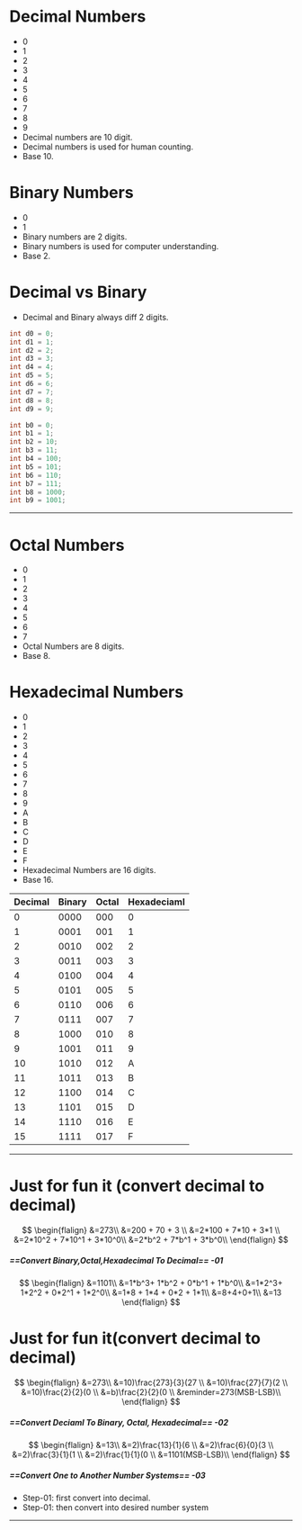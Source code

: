# Decimal Numbers
- 0
- 1
- 2
- 3
- 4
- 5
- 6
- 7
- 8
- 9
- Decimal numbers are 10 digit.
- Decimal numbers is used for human counting.
- Base 10.
# Binary Numbers
- 0
- 1
- Binary numbers are 2 digits.
- Binary numbers is used for computer understanding.
- Base 2.
# Decimal vs Binary
- Decimal and Binary always diff 2 digits. 
```c++
int d0 = 0;
int d1 = 1;
int d2 = 2;
int d3 = 3;
int d4 = 4;
int d5 = 5;
int d6 = 6;
int d7 = 7;
int d8 = 8;
int d9 = 9;
```

```c++
int b0 = 0;
int b1 = 1;
int b2 = 10;
int b3 = 11;
int b4 = 100;
int b5 = 101;
int b6 = 110;
int b7 = 111;
int b8 = 1000;
int b9 = 1001;
```


---

# Octal Numbers
- 0
- 1 
- 2
- 3
- 4
- 5
- 6
- 7
- Octal Numbers are 8 digits.
- Base 8.
# Hexadecimal Numbers
- 0
- 1
- 2
- 3
- 4
- 5
- 6
- 7
- 8
- 9
- A
- B
- C
- D
- E
- F
- Hexadecimal Numbers are 16 digits.
- Base 16.

|Decimal|Binary|Octal|Hexadeciaml|
|----|---|----|----|
|0|0000|000|0|
|1|0001|001|1|
|2|0010|002|2|
|3|0011|003|3|
|4|0100|004|4|
|5|0101|005|5|
|6|0110|006|6|
|7|0111|007|7|
|8|1000|010|8|
|9|1001|011|9|
|10|1010|012|A|
|11|1011|013|B|
|12|1100|014|C|
|13|1101|015|D|
|14|1110|016|E|
|15|1111|017|F|


---
# Just for fun it (convert decimal to decimal)
$$
\begin{flalign}
&=273\\
&=200 + 70 + 3 \\
&=2*100 + 7*10 + 3*1 \\
&=2*10^2 + 7*10^1 + 3*10^0\\
&=2*b^2 + 7*b^1 + 3*b^0\\
\end{flalign}
$$
##### ==Convert Binary,Octal,Hexadecimal To Decimal== -01
$$
\begin{flalign}
&=1101\\
&=1*b^3+ 1*b^2 + 0*b^1 + 1*b^0\\
&=1*2^3+ 1*2^2 + 0*2^1 + 1*2^0\\
&=1*8 + 1*4 + 0*2 + 1*1\\
&=8+4+0+1\\
&=13
\end{flalign}
$$

# Just for fun it(convert  decimal to decimal)
$$
\begin{flalign}
&=273\\
&=10)\frac{273}{3}(27 \\
&=10)\frac{27}{7}(2 \\
&=10)\frac{2}{2}(0 \\
&=b)\frac{2}{2}(0 \\
&reminder=273(MSB-LSB)\\
\end{flalign}
$$

##### ==Convert Deciaml To Binary, Octal, Hexadecimal== -02

$$
\begin{flalign}
&=13\\
&=2)\frac{13}{1}(6 \\
&=2)\frac{6}{0}(3 \\
&=2)\frac{3}{1}(1 \\
&=2)\frac{1}{1}(0 \\
&=1101(MSB-LSB)\\
\end{flalign}
$$
#####  ==Convert One to Another Number Systems== -03
- Step-01: first convert into decimal.
- Step-01: then convert into desired number system
---
